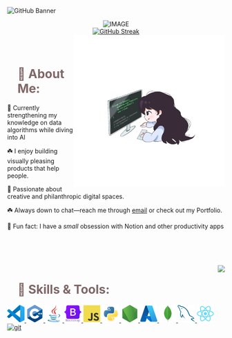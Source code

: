 
![GitHub Banner](https://github.com/darianray/darianray/blob/main/Images/HeaderAnimation.gif)

<div align="center">
  <picture>
    <source media="(prefers-color-scheme: dark)" srcset="https://readme-typing-svg.demolab.com?font=Fira+Code&weight=600&size=34&pause=1500&color=977979&center=true&vCenter=true&width=435&lines=%E2%9C%A8+Hi%2C+I'm+Darian!+%E2%9C%A8">
    <source media="(prefers-color-scheme: light)" srcset="https://readme-typing-svg.demolab.com?font=Fira+Code&weight=600&size=34&pause=1500&color=977979&center=true&vCenter=true&width=435&lines=%E2%9C%A8+Hi%2C+I'm+Darian!+%E2%9C%A8">
    <img alt="IMAGE" src="http://LIGHT_IMAGE_URL.png">
  </picture>



<div align="center">
  <picture>
  <a href="https://git.io/streak-stats"><img src="https://streak-stats.demolab.com?user=darianray&theme=tokyonight-duo&hide_border=true" alt="GitHub Streak" /></a>
  </picture>
</div>
</div>


<div>
<img align="right" alt="GIF" src="https://github.com/darianray/darianray/blob/main/Images/programGif.gif" width="350" />
</div>


</br>
</br>

<div id="user-content-toc">
  <ul style="list-style: none;">
    <summary>
      <h1 style="color:#7f6767;">🎐 About Me:</h1>
    </summary>
  </ul>
</div>

🌱 Currently strengthening my knowledge on data algorithms while diving into AI

☘️ I enjoy building visually pleasing products that help people.

🌱 Passionate about creative and philanthropic digital spaces.

☘️ Always down to chat—reach me through [email](mailto:darianray99@gmail.com) or check out my Portfolio.

🌱 Fun fact: I have a *small* obsession with Notion and other productivity apps

</br>
</br>
</br>
</br>

<img align="right" src="https://github-readme-stats-git-masterrstaa-rickstaa.vercel.app/api/top-langs/?username=darianray&layout=compact&theme=transparent">

<div id="user-content-toc">
  <ul style="list-style: none;">
    <summary>
      <h1 style="color:#7f6767;">🎐 Skills & Tools:</h1>
    </summary>
  </ul>
</div>
<p align="left">
<!-- vs code -->
 <a 
    href="https://code.visualstudio.com/" 
    target="_blank" rel="noreferrer"> 
    <img
        src="https://raw.githubusercontent.com/github/explore/80688e429a7d4ef2fca1e82350fe8e3517d3494d/topics/visual-studio-code/visual-studio-code.png"
        alt="VS code" width="40" height="40"
    /> 
 </a> 
 <!-- cpp -->
 <a 
    href="https://isocpp.org/"
    target="_blank" rel="noreferrer"> 
    <img
        src="https://raw.githubusercontent.com/devicons/devicon/master/icons/cplusplus/cplusplus-original.svg"
        alt="cplusplus" width="40" height="40"
    /> 
 </a>
 <!-- java -->
 <a 
    href="https://www.java.com" 
    target="_blank" rel="noreferrer"> 
    <img
        src="https://raw.githubusercontent.com/devicons/devicon/master/icons/java/java-original.svg"
        alt="java" width="40" height="40"
    /> 
 </a> 
 <!-- bootstrap -->
 <a 
    href="https://www.java.com" 
    target="_blank" rel="noreferrer"> 
    <img
        src="https://raw.githubusercontent.com/devicons/devicon/master/icons/bootstrap/bootstrap-original-wordmark.svg"
        alt="java" width="40" height="40"
    /> 
 </a> 
 <!-- js -->
 <a 
    href="https://www.java.com" 
    target="_blank" rel="noreferrer"> 
    <img
        src="https://raw.githubusercontent.com/devicons/devicon/master/icons/javascript/javascript-original.svg"
        alt="java" width="40" height="40"
    /> 
 </a>
  <!-- python -->
 <a 
    href="https://www.java.com" 
    target="_blank" rel="noreferrer"> 
    <img
        src="https://raw.githubusercontent.com/devicons/devicon/master/icons/python/python-original.svg"
        alt="java" width="40" height="40"
    /> 
 </a> 
  <!-- nodejs -->
 <a 
    href="https://www.java.com" 
    target="_blank" rel="noreferrer"> 
    <img
        src="https://raw.githubusercontent.com/devicons/devicon/master/icons/nodejs/nodejs-original.svg"
        alt="java" width="40" height="40"
    /> 
 </a> 
  <!-- azure -->
 <a 
    href="https://www.java.com" 
    target="_blank" rel="noreferrer"> 
    <img
        src="https://raw.githubusercontent.com/devicons/devicon/master/icons/azure/azure-original.svg"
        alt="java" width="40" height="40"
    /> 
 </a> 
  <!-- mongodb -->
 <a 
    href="https://www.java.com" 
    target="_blank" rel="noreferrer"> 
    <img
        src="https://raw.githubusercontent.com/devicons/devicon/master/icons/mongodb/mongodb-original.svg"
        alt="java" width="40" height="40"
    /> 
 </a> 
   <!-- mysql -->
 <a 
    href="https://www.java.com" 
    target="_blank" rel="noreferrer"> 
    <img
        src="https://raw.githubusercontent.com/devicons/devicon/master/icons/mysql/mysql-original.svg"
        alt="java" width="40" height="40"
    /> 
 </a> 
 <!-- react -->
 <a 
    href="https://www.java.com" 
    target="_blank" rel="noreferrer"> 
    <img
        src="https://raw.githubusercontent.com/devicons/devicon/master/icons/react/react-original.svg"
        alt="java" width="40" height="40"
    /> 
 </a> 
 <!-- git -->
 <a 
    href="https://git-scm.com/"
    target="_blank" rel="noreferrer"> 
    <img
        src="https://www.vectorlogo.zone/logos/git-scm/git-scm-icon.svg" alt="git"
        width="40" height="40"
    /> 
 </a> 
<br>